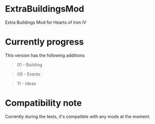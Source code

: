 # ExtraBuildingsMod
Extra Buildings Mod for Hearts of Iron IV

# Currently progress
This version has the following additions
> 01 - Building

> 09 - Events

> 11 - Ideas

# Compatibility note
Currently during the tests, it's compatible with any mods at the moment.
